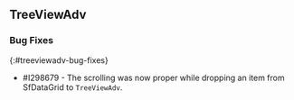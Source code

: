 ## TreeViewAdv

### Bug Fixes
{:#treeviewadv-bug-fixes}

* \#I298679 - The scrolling was now proper while dropping an item from SfDataGrid to `TreeViewAdv`.
